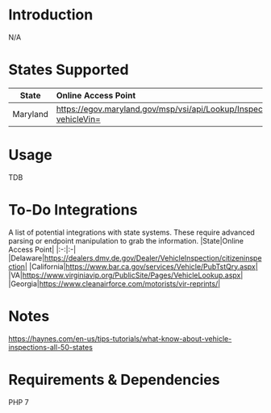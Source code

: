 # Introduction
N/A

# States Supported
|State|Online Access Point|
|:-:|:-|
|Maryland|https://egov.maryland.gov/msp/vsi/api/Lookup/Inspections?vehicleVin=|

# Usage
TDB

# To-Do Integrations
A list of potential integrations with state systems. These require advanced parsing or endpoint manipulation to grab the information.
|State|Online Access Point|
|:-:|:-|
|Delaware|https://dealers.dmv.de.gov/Dealer/VehicleInspection/citizeninspection|
|California|https://www.bar.ca.gov/services/Vehicle/PubTstQry.aspx|
|VA|https://www.virginiavip.org/PublicSite/Pages/VehicleLookup.aspx|
|Georgia|https://www.cleanairforce.com/motorists/vir-reprints/|

# Notes
https://haynes.com/en-us/tips-tutorials/what-know-about-vehicle-inspections-all-50-states


# Requirements & Dependencies
PHP 7
